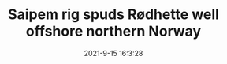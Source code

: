 ---
"title": "Saipem rig spuds Rødhette well offshore northern Norway"
"date": "2021-9-15 16:3:28"
"feed_name": "OFFSHOREMAG"
"feed_website": "https://www.offshore-mag.com/"
"feed_rss": "https://www.offshore-mag.com/__rss/website-scheduled-content.xml?input=%7B%22sectionAlias%22%3A%22home%22%7D"
"link": "https://www.offshore-mag.com/drilling-completion/article/14210377/saipem-drilling-rig-spuds-rdhette-exploration-well-offshore-northern-norway"
"file": "_posts/2021-1-1-eded24b590ad08fdaf54bd205640e369f2622231.md"
"accident": "0"
"drilling": "0"
---